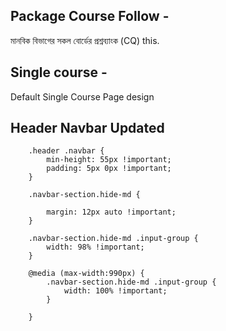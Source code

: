 ## Package Course Follow - 
মানবিক বিভাগের সকল বোর্ডের প্রশ্নব্যাংক (CQ) this.

## Single course - 
Default Single Course Page design

## Header Navbar Updated

        .header .navbar {
            min-height: 55px !important;
            padding: 5px 0px !important;
        }

        .navbar-section.hide-md {

            margin: 12px auto !important;
        }

        .navbar-section.hide-md .input-group {
            width: 98% !important;
        }

        @media (max-width:990px) {
            .navbar-section.hide-md .input-group {
                width: 100% !important;
            }

        }


